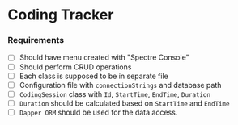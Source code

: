 # Coding Tracker

### Requirements
- [ ] Should have menu  created with "Spectre Console"
- [ ] Should perform CRUD operations
- [ ] Each class is supposed to be in separate file
- [ ] Configuration file with `connectionStrings` and database path
- [ ] `CodingSession` class with `Id`, `StartTime`, `EndTime`, `Duration`
- [ ] `Duration` should be calculated based on `StartTime` and `EndTime`
- [ ] `Dapper ORM` should be used for the data access.